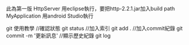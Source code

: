 此為第一版
HttpServer 用eclipse執行，要把http-2.2.1.jar加入build path
MyApplication 用android Studio執行

git 使用教學
//確認狀態
git status
//加入索引
git add .
//加入commit紀錄
git commit -m '更新訊息'
//顯示歷史紀錄
git log